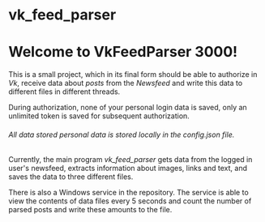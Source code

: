 # vk_feed_parser

<h1>Welcome to VkFeedParser 3000!</h1>

  This is a small project, which in its final form should be able to authorize in *Vk*, receive data about *posts* from the *Newsfeed* and write this data to different files in different threads.

During authorization, none of your personal login data is saved, only an unlimited token is saved for subsequent authorization.
<h6>All data stored personal data is stored locally in the config.json file.</h6>

Currently, the main program *vk_feed_parser* gets data from the logged in user's newsfeed, extracts information about images, links and text, and saves the data to three different files.

There is also a Windows service in the repository. The service is able to view the contents of data files every 5 seconds and count the number of parsed posts and write these amounts to the file.
